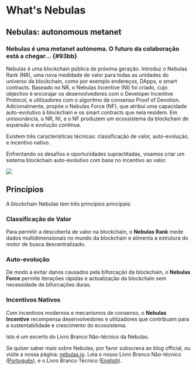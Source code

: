 # What's Nebulas

## Nebulas: autonomous metanet

### Nebulas é uma metanet autónoma. O futuro da colaboração está a chegar... {#93bb}

Nebulas é uma blockchain pública de próxima geração. Introduz o Nebulas Rank \(NR\), uma nova medidade de valor para todas as unidades do universo da blockchain, como por exemplo endereços, DApps, e smart contracts. Baseado no NR, o Nebulas Incentive \(NI\) foi criado, cujo objectivo é encorajar os desenvolvedores com o Developer Incentive Protocol, e utilizadores com o algoritmo de consenso Proof of Devotion. Adicionalmente, propõe o Nebulas Force \(NF\), que atribui uma capacidade auto-evolutivo à blockchain e os smart contracts que nela residem. Em unissonância, o NR, NI, e o NF produzem um ecossístema da blockchain de expansão e evolução contínua.

Existem três características técnicas: classificação de valor, auto-evolução, e incentivo nativo.

Enfrentando  os desafios e oportunidades supractitadas, visamos criar um sístema blockchain auto-evolutivo com base no incentivo ao valor.

![](https://cdn-images-1.medium.com/max/1600/1*8YETuI_IvyjXvlvnzbBWnw.png)

## Princípios

A blockchain Nebulas tem três princípios principais:

### Classificação de Valor

Para permitir a descoberta de valor na blockchain, o **Nebulas Rank** mede dados multidimensionais no mundo da blockchain e alimenta a estrutura do motor de busca descentralizado.

### Auto-evolução

De modo a evitar danos causados pela biforcação da blockchain, o **Nebulas Force** permite iterações rápidas e actualização da blockchain sem necessidade de bifurcações duras.

### Incentivos Nativos

Com incentivos modernos e mecanismos de consenso, o **Nebulas Incentive** recompensa desenvolvedores e utilizadores que contribuam para a sustentabilidade e crescimento do ecossistema.




Isto é um excerto do Livro Branco Não-técnico da Nebulas.

Se quiser saber mais sobre Nebulas, por favor subscreva ao blog official, ou visite a nossa página: [nebulas.io](https://nebulas.io/). Leia o nosso Livro Branco Não-técnico \([Português](https://nebulas.io/docs/NebulasWhitepaperPt.pdf)\), e o Livro Branco Técnico \([English](https://nebulas.io/docs/NebulasTechnicalWhitepaper.pdf)\).

